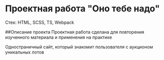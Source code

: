 # Проектная работа "Оно тебе надо"

Стек: HTML, SCSS, TS, Webpack

##Описание проекта
Проектная работа сделана для повторения изученного материала и применения на практике

Одностраничный сайт, который знакомит пользователя с аукционом уникальных лотов


